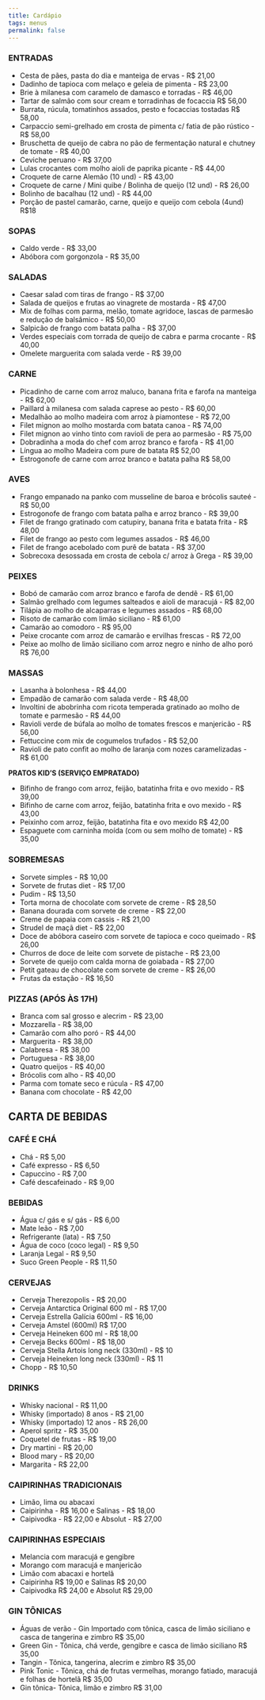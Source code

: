 ```yaml
---
title: Cardápio
tags: menus
permalink: false
---
```

### ENTRADAS

* Cesta de pães, pasta do dia e manteiga de ervas - R$ 21,00
* Dadinho de tapioca com melaço e geleia de pimenta - R$ 23,00
* Brie à milanesa com caramelo de damasco e torradas - R$ 46,00
* Tartar de salmão com sour cream e torradinhas de focaccia R$ 56,00
* Burrata, rúcula, tomatinhos assados, pesto e focaccias tostadas R$ 58,00
* Carpaccio semi-grelhado em crosta de pimenta c/ fatia de pão rústico - R$ 58,00
* Bruschetta de queijo de cabra no pão de fermentação natural e chutney de tomate - R$ 40,00
* C﻿eviche peruano - R$ 37,00
* L﻿ulas crocantes com molho aioli de paprika picante - R$ 44,00
* Croquete de carne Alemão (10 und) - R$ 43,00
* Croquete de carne / Mini quibe / Bolinha de queijo (12 und) - R$ 26,00
* Bolinho de bacalhau (12 und) - R$ 44,00
* Porção de pastel camarão, carne, queijo e queijo com cebola (4und) R$18

### SOPAS

* Caldo verde - R$ 33,00
* Abóbora com gorgonzola - R$ 35,00

### SALADAS

* Caesar salad com tiras de frango - R$ 37,00
* Salada de queijos e frutas ao vinagrete de mostarda - R$ 47,00
* M﻿ix de folhas com parma, melão, tomate agridoce, lascas de parmesão e redução de balsâmico - R$ 50,00
* Salpicão de frango com batata palha - R$ 37,00
* V﻿erdes especiais com torrada de queijo de cabra e parma crocante - R$ 40,00
* Omelete marguerita com salada verde - R$ 39,00

### CARNE

* Picadinho de carne com arroz maluco, banana frita e farofa na manteiga - R$ 62,00
* Paillard à milanesa com salada caprese ao pesto - R$ 60,00
* Medalhão ao molho madeira com arroz à piamontese - R$ 72,00
* F﻿ilet mignon ao molho mostarda com batata canoa - R$ 74,00
* F﻿ilet mignon ao vinho tinto com ravioli de pera ao parmesão - R$ 75,00
* D﻿obradinha a moda do chef com arroz branco e farofa - R$ 41,00
* Língua ao molho Madeira com pure de batata R$ 52,00
* E﻿strogonofe de carne com arroz branco e batata palha R$ 58,00

### AVES

* Frango empanado na panko com musseline de baroa e brócolis sauteé - R$ 50,00
* Estrogonofe de frango com batata palha e arroz branco - R$ 39,00 
* Filet de frango gratinado com catupiry, banana frita e batata frita - R$ 48,00
* Filet de frango ao pesto com legumes assados - R$ 46,00
* Filet de frango acebolado com purê de batata - R$ 37,00
* Sobrecoxa desossada em crosta de cebola c/ arroz à Grega - R$ 39,00

### PEIXES

* Bobó de camarão com arroz branco e farofa de dendê - R$ 61,00
* S﻿almão grelhado com legumes salteados e aioli de maracujá - R$ 82,00
* Tilápia ao molho de alcaparras e legumes assados - R$ 68,00
* Risoto de camarão com limão siciliano - R$ 61,00
* C﻿amarão ao comodoro - R$ 95,00
* Peixe crocante com arroz de camarão e ervilhas frescas - R$ 72,00
* P﻿eixe ao molho de limão siciliano com arroz negro e ninho de alho poró  R$ 76,00

### MASSAS

* Lasanha à bolonhesa - R$ 44,00
* E﻿mpadão de camarão com salada verde - R$ 48,00
* Involtini de abobrinha com ricota temperada gratinado ao molho de tomate e parmesão - R$ 44,00
* Ravioli verde de búfala ao molho de tomates frescos e manjericão - R$ 56,00
* Fettuccine com mix de cogumelos trufados - R$ 52,00
* R﻿avioli de pato confit ao molho de laranja com nozes caramelizadas - R$ 61,00

**PRATOS KID’S (SERVIÇO EMPRATADO)**

* Bifinho de frango com arroz, feijão, batatinha frita e ovo mexido - R$ 39,00
* Bifinho de carne com arroz, feijão, batatinha frita e ovo mexido - R$ 43,00 
* P﻿eixinho com arroz, feijão, batatinha fita e ovo mexido R$ 42,00
* Espaguete com carninha moída (com ou sem molho de tomate) - R$ 35,00

### SOBREMESAS

* Sorvete simples - R$ 10,00
* S﻿orvete de frutas diet - R$ 17,00
* Pudim - R$ 13,50
* Torta morna de chocolate com sorvete de creme - R$ 28,50
* Banana dourada com sorvete de creme - R$ 22,00
* Creme de papaia com cassis - R$ 21,00
* Strudel de maçã diet - R$ 22,00
* D﻿oce de abóbora caseiro com sorvete de tapioca e coco queimado - R$ 26,00
* C﻿hurros de doce de leite com sorvete de pistache - R$ 23,00
* Sorvete de queijo com calda morna de goiabada - R$ 27,00
* Petit gateau de chocolate com sorvete de creme - R$ 26,00
* Frutas da estação - R$ 16,50

### PIZZAS (APÓS ÀS 17H)

* Branca com sal grosso e alecrim - R$ 23,00
* Mozzarella - R$ 38,00
* Camarão com alho poró - R$ 44,00
* Marguerita - R$ 38,00
* Calabresa - R$ 38,00
* Portuguesa - R$ 38,00
* Quatro queijos - R$ 40,00
* B﻿rócolis com alho - R$ 40,00
* P﻿arma com tomate seco e rúcula - R$ 47,00
* Banana com chocolate - R$ 42,00

## CARTA DE BEBIDAS

### CAFÉ E CHÁ

* Chá - R$ 5,00
* Café expresso - R$ 6,50
* Capuccino - R$ 7,00
* Café descafeinado - R$ 9,00

### BEBIDAS

* Água c/ gás e s/ gás - R$ 6,00
* Mate leão - R$ 7,00
* Refrigerante (lata) - R$ 7,50
* Água de coco (coco legal) - R$ 9,50
* Laranja Legal - R$ 9,50
* Suco Green People - R$ 11,50

### CERVEJAS

* Cerveja Therezopolis - R$ 20,00
* Cerveja Antarctica Original 600 ml - R$ 17,00
* Cerveja Estrella Galícia 600ml - R$ 16,00
* Cerveja Amstel (600ml) R$ 17,00
* Cerveja Heineken 600 ml - R$ 18,00
* Cerveja Becks 600ml - R$ 18,00
* Cerveja Stella Artois long neck (330ml) - R$ 10
* Cerveja Heineken long neck (330ml) - R$ 11
* Chopp - R$ 10,50

### DRINKS

* Whisky nacional - R$ 11,00
* Whisky (importado) 8 anos - R$ 21,00
* Whisky (importado) 12 anos - R$ 26,00
* Aperol spritz - R$ 35,00
* Coquetel de frutas - R$ 19,00
* Dry martini - R$ 20,00
* Blood mary - R$ 20,00
* Margarita - R$ 22,00

### CAIPIRINHAS TRADICIONAIS

* Limão, lima ou abacaxi
* Caipirinha - R$ 16,00 e Salinas - R$ 18,00
* Caipivodka - R$ 22,00 e Absolut - R$ 27,00

### CAIPIRINHAS ESPECIAIS

* Melancia com maracujá e gengibre
* Morango com maracujá e manjericão
* Limão com abacaxi e hortelã
* Caipirinha R$ 19,00 e Salinas R$ 20,00
* Caipivodka R$ 24,00 e Absolut R$ 29,00

### GIN TÔNICAS

* Águas de verão - Gin Importado com tônica, casca de limão siciliano e casca de tangerina e zimbro R$ 35,00
* Green Gin - Tônica, chá verde, gengibre e casca de limão siciliano R$ 35,00
* Tangin - Tônica, tangerina, alecrim e zimbro R$ 35,00
* Pink Tonic - Tônica, chá de frutas vermelhas, morango fatiado, maracujá e folhas de hortelã R$ 35,00
* Gin tônica- Tônica, limão e zimbro R$ 31,00